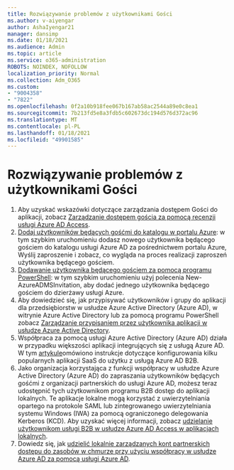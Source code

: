 ```yaml
---
title: Rozwiązywanie problemów z użytkownikami Gości
ms.author: v-aiyengar
author: AshaIyengar21
manager: dansimp
ms.date: 01/18/2021
ms.audience: Admin
ms.topic: article
ms.service: o365-administration
ROBOTS: NOINDEX, NOFOLLOW
localization_priority: Normal
ms.collection: Adm_O365
ms.custom:
- "9004358"
- "7822"
ms.openlocfilehash: 0f2a10b918fee067b167ab58ac2544a89e0c8ea1
ms.sourcegitcommit: 7b213fd5e8a3fdb5c602673dc194d576d372ac96
ms.translationtype: MT
ms.contentlocale: pl-PL
ms.lasthandoff: 01/18/2021
ms.locfileid: "49901585"
---
```

# <a name="troubleshoot-guest-user-issues"></a>Rozwiązywanie problemów z użytkownikami Gości

1. Aby uzyskać wskazówki dotyczące zarządzania dostępem Gości do aplikacji, zobacz [Zarządzanie dostępem gościa za pomocą recenzji usługi Azure AD Access](https://docs.microsoft.com/azure/active-directory/governance/manage-guest-access-with-access-reviews).
1. [Dodaj użytkowników będących gośćmi do katalogu w portalu Azure](https://docs.microsoft.com/azure/active-directory/external-identities/b2b-quickstart-add-guest-users-portal): w tym szybkim uruchomieniu dodasz nowego użytkownika będącego gościem do katalogu usługi Azure AD za pośrednictwem portalu Azure, Wyślij zaproszenie i zobacz, co wygląda na proces realizacji zaproszeń użytkownika będącego gościem.
1. [Dodawanie użytkownika będącego gościem za pomocą programu PowerShell](https://docs.microsoft.com/azure/active-directory/external-identities/b2b-quickstart-invite-powershell): w tym szybkim uruchomieniu użyj polecenia New-AzureADMSInvitation, aby dodać jednego użytkownika będącego gościem do dzierżawy usługi Azure.
1. Aby dowiedzieć się, jak przypisywać użytkowników i grupy do aplikacji dla przedsiębiorstw w usłudze Azure Active Directory (Azure AD), w witrynie Azure Active Directory lub za pomocą programu PowerShell zobacz [Zarządzanie przypisaniem przez użytkownika aplikacji w usłudze Azure Active Directory](https://docs.microsoft.com/azure/active-directory/manage-apps/assign-user-or-group-access-portal). 
1. Współpraca za pomocą usługi Azure Active Directory (Azure AD) działa w przypadku większości aplikacji integrujących się z usługą Azure AD. W tym [artykule](https://docs.microsoft.com/azure/active-directory/external-identities/configure-saas-apps)omówiono instrukcje dotyczące konfigurowania kilku popularnych aplikacji SaaS do użytku z usługą Azure AD B2B.
1. Jako organizacja korzystająca z funkcji współpracy w usłudze Azure Active Directory (Azure AD) do zapraszania użytkowników będących gośćmi z organizacji partnerskich do usługi Azure AD, możesz teraz udostępnić tych użytkownikom programu B2B dostęp do aplikacji lokalnych. Te aplikacje lokalne mogą korzystać z uwierzytelniania opartego na protokole SAML lub zintegrowanego uwierzytelniania systemu Windows (IWA) za pomocą ograniczonego delegowania Kerberos (KCD). Aby uzyskać więcej informacji, zobacz [udzielanie użytkownikom usługi B2B w usłudze Azure AD Access w aplikacjach lokalnych](https://docs.microsoft.com/azure/active-directory/external-identities/hybrid-cloud-to-on-premises).
1. Dowiedz się, jak [udzielić lokalnie zarządzanych kont partnerskich dostępu do zasobów w chmurze przy użyciu współpracy w usłudze Azure AD za pomocą usługi Azure AD](https://docs.microsoft.com/azure/active-directory/external-identities/hybrid-on-premises-to-cloud).